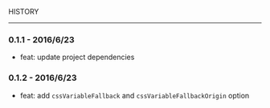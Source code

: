 HISTORY

---

### 0.1.1 - 2016/6/23

- feat: update project dependencies

### 0.1.2 - 2016/6/23

- feat: add `cssVariableFallback` and `cssVariableFallbackOrigin` option

